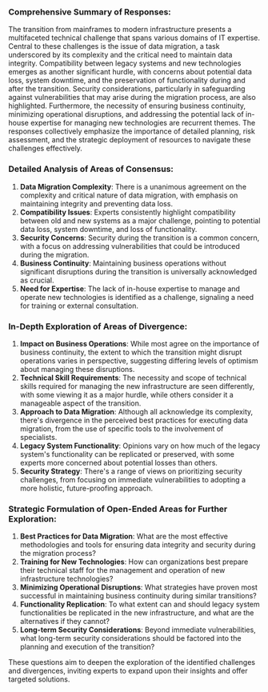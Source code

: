 ### Comprehensive Summary of Responses:

The transition from mainframes to modern infrastructure presents a multifaceted technical challenge that spans various domains of IT expertise. Central to these challenges is the issue of data migration, a task underscored by its complexity and the critical need to maintain data integrity. Compatibility between legacy systems and new technologies emerges as another significant hurdle, with concerns about potential data loss, system downtime, and the preservation of functionality during and after the transition. Security considerations, particularly in safeguarding against vulnerabilities that may arise during the migration process, are also highlighted. Furthermore, the necessity of ensuring business continuity, minimizing operational disruptions, and addressing the potential lack of in-house expertise for managing new technologies are recurrent themes. The responses collectively emphasize the importance of detailed planning, risk assessment, and the strategic deployment of resources to navigate these challenges effectively.

### Detailed Analysis of Areas of Consensus:

1. **Data Migration Complexity**: There is a unanimous agreement on the complexity and critical nature of data migration, with emphasis on maintaining integrity and preventing data loss.
2. **Compatibility Issues**: Experts consistently highlight compatibility between old and new systems as a major challenge, pointing to potential data loss, system downtime, and loss of functionality.
3. **Security Concerns**: Security during the transition is a common concern, with a focus on addressing vulnerabilities that could be introduced during the migration.
4. **Business Continuity**: Maintaining business operations without significant disruptions during the transition is universally acknowledged as crucial.
5. **Need for Expertise**: The lack of in-house expertise to manage and operate new technologies is identified as a challenge, signaling a need for training or external consultation.

### In-Depth Exploration of Areas of Divergence:

1. **Impact on Business Operations**: While most agree on the importance of business continuity, the extent to which the transition might disrupt operations varies in perspective, suggesting differing levels of optimism about managing these disruptions.
2. **Technical Skill Requirements**: The necessity and scope of technical skills required for managing the new infrastructure are seen differently, with some viewing it as a major hurdle, while others consider it a manageable aspect of the transition.
3. **Approach to Data Migration**: Although all acknowledge its complexity, there's divergence in the perceived best practices for executing data migration, from the use of specific tools to the involvement of specialists.
4. **Legacy System Functionality**: Opinions vary on how much of the legacy system's functionality can be replicated or preserved, with some experts more concerned about potential losses than others.
5. **Security Strategy**: There's a range of views on prioritizing security challenges, from focusing on immediate vulnerabilities to adopting a more holistic, future-proofing approach.

### Strategic Formulation of Open-Ended Areas for Further Exploration:

1. **Best Practices for Data Migration**: What are the most effective methodologies and tools for ensuring data integrity and security during the migration process?
2. **Training for New Technologies**: How can organizations best prepare their technical staff for the management and operation of new infrastructure technologies?
3. **Minimizing Operational Disruptions**: What strategies have proven most successful in maintaining business continuity during similar transitions?
4. **Functionality Replication**: To what extent can and should legacy system functionalities be replicated in the new infrastructure, and what are the alternatives if they cannot?
5. **Long-term Security Considerations**: Beyond immediate vulnerabilities, what long-term security considerations should be factored into the planning and execution of the transition?

These questions aim to deepen the exploration of the identified challenges and divergences, inviting experts to expand upon their insights and offer targeted solutions.